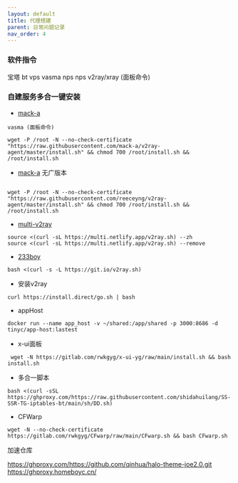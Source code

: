 ```yaml
---
layout: default
title: 代理搭建
parent: 日常问题记录
nav_order: 4
---
```


### 软件指令
宝塔 bt
vps vasma
nps nps
v2ray/xray  (面板命令)
### 自建服务多合一键安装

- [mack-a](https://github.com/mack-a/v2ray-agent)
```shell
vasma (面板命令) 

wget -P /root -N --no-check-certificate "https://raw.githubusercontent.com/mack-a/v2ray-agent/master/install.sh" && chmod 700 /root/install.sh && /root/install.sh
```

- [mack-a](https://github.com/mack-a/v2ray-agent) 无广版本
```shell

wget -P /root -N --no-check-certificate "https://raw.githubusercontent.com/reeceyng/v2ray-agent/master/install.sh" && chmod 700 /root/install.sh && /root/install.sh
```


- [multi-v2ray](https://github.com/Jrohy/multi-v2ray)
```shell
source <(curl -sL https://multi.netlify.app/v2ray.sh) --zh
source <(curl -sL https://multi.netlify.app/v2ray.sh) --remove
```

- [233boy](https://github.com/233boy/v2ray/wiki/V2Ray%E6%90%AD%E5%BB%BA%E8%AF%A6%E7%BB%86%E5%9B%BE%E6%96%87%E6%95%99%E7%A8%8B) 
``` shell
bash <(curl -s -L https://git.io/v2ray.sh)
```

-  安装v2ray

```shell
curl https://install.direct/go.sh | bash
```

- appHost 
```shell
docker run --name app_host -v ~/shared:/app/shared -p 3000:8686 -d tinyc/app-host:lastest
```
- x-ui面板
```shell
 wget -N https://gitlab.com/rwkgyg/x-ui-yg/raw/main/install.sh && bash install.sh
```
* 多合一脚本
```shell
bash <(curl -sSL https://ghproxy.com/https://raw.githubusercontent.com/shidahuilang/SS-SSR-TG-iptables-bt/main/sh/DD.sh)
```
* CFWarp
```shell
wget -N --no-check-certificate https://gitlab.com/rwkgyg/CFwarp/raw/main/CFwarp.sh && bash CFwarp.sh
```

加速仓库

https://ghproxy.com/https://github.com/qinhua/halo-theme-joe2.0.git
https://ghproxy.homeboyc.cn/ 